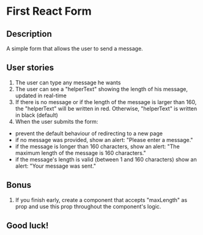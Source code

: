# First React Form

## Description

A simple form that allows the user to send a message.

## User stories

1. The user can type any message he wants
2. The user can see a "helperText" showing the length of his message, updated in real-time
3. If there is no message or if the length of the message is larger than 160, the "helperText" will be written in red. Otherwise, "helperText" is written in black (default)
4. When the user submits the form:
- prevent the default behaviour of redirecting to a new page
- if no message was provided, show an alert: "Please enter a message."
- if the message is longer than 160 characters, show an alert: "The maximum length of the message is 160 characters."
- if the message's length is valid (between 1 and 160 characters) show an alert: "Your message was sent."

## Bonus

1. If you finish early, create a component that accepts "maxLength" as prop and use this prop throughout the component's logic.

## Good luck!